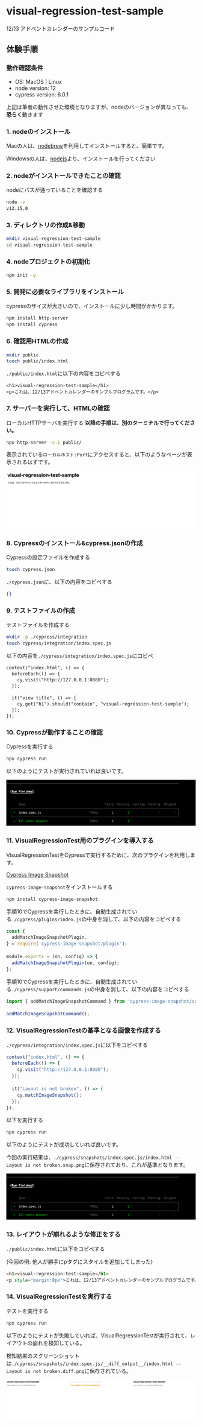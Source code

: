 # visual-regression-test-sample
12/13 アドベントカレンダーのサンプルコード

## 体験手順

### 動作確認条件

* OS: MacOS | Linux
* node version: 12
* cypress version: 6.0.1

上記は筆者の動作させた環境となりますが、nodeのバージョンが異なっても、**恐らく**動きます

### 1. nodeのインストール

Macの人は、[nodebrew](https://github.com/hokaccha/nodebrew)を利用してインストールすると、簡単です。

Windowsの人は、[nodejs](https://nodejs.org/ja/download/)より、インストールを行ってください

### 2. nodeがインストールできたことの確認

nodeにパスが通っていることを確認する
```sh
node -v
v12.15.0
```

### 3. ディレクトリの作成&移動

```sh
mkdir visual-regression-test-sample
cd visual-regression-test-sample
```


### 4. nodeプロジェクトの初期化

```sh
npm init -y
```
### 5. 開発に必要なライブラリをインストール

cypressのサイズが大きいので、インストールに少し時間がかかります。

```sh
npm install http-server
npm install cypress
```

### 6. 確認用HTMLの作成

```sh
mkdir public
touch public/index.html
```

`./public/index.html`に以下の内容をコピペする

```
<h1>visual-regression-test-sample</h1>
<p>これは、12/13アドベントカレンダーのサンプルプログラムです。</p>
```

### 7. サーバーを実行して、HTMLの確認

ローカルHTTPサーバを実行する
**以降の手順は、別のターミナルで行ってください。**
```sh
npx http-server -c-1 public/
```

表示されている`ローカルホスト:Port`にアクセスすると、以下のようなページが表示されるはずです。

![access.png](https://github.com/ksoga-graat/visual-regression-test-sample/blob/main/documents/screenshots/127.0.0.1_8081_.png)


### 8. Cypressのインストール&cypress.jsonの作成

Cypressの設定ファイルを作成する
```sh
touch cypress.json
```

`./cypress.json`に、以下の内容をコピペする
```json
{}
```

### 9. テストファイルの作成

テストファイルを作成する
```sh
mkdir -p ./cypress/integration
touch cypress/integration/index.spec.js
```

以下の内容を`./cypress/integration/index.spec.js`にコピペ
```
context("index.html", () => {
  beforeEach(() => {
    cy.visit("http://127.0.0.1:8080");
  });

  it("view title", () => {
    cy.get("h1").should("contain", "visual-regression-test-sample");
  });
});
```

### 10. Cypressが動作することの確認

Cypressを実行する
```sh
npx cypress run
```

以下のようにテストが実行されていれば良いです。

![first-test.png](https://github.com/ksoga-graat/visual-regression-test-sample/blob/main/documents/screenshots/first-test.png)

### 11. VisualRegressionTest用のプラグインを導入する


VisualRegressionTestをCypressで実行するために、次のプラグインを利用します。

[Cypress Image Snapshot](https://github.com/jaredpalmer/cypress-image-snapshot)

`cypress-image-snapshot`をインストールする

```sh
npm install cypress-image-snapshot
```

手順10でCypressを実行したときに、自動生成されている`./cypress/plugins/index.js`の中身を消して、以下の内容をコピペする
```js
const {
  addMatchImageSnapshotPlugin,
} = require('cypress-image-snapshot/plugin');

module.exports = (on, config) => {
  addMatchImageSnapshotPlugin(on, config);
};
```

手順10でCypressを実行したときに、自動生成されている`./cypress/support/commands.js`の中身を消して、以下の内容をコピペする
```commands.js
import { addMatchImageSnapshotCommand } from 'cypress-image-snapshot/command';

addMatchImageSnapshotCommand();
```
### 12. VisualRegressionTestの基準となる画像を作成する

`./cypress/integration/index.spec.js`に以下をコピペする
```js
context("index.html", () => {
  beforeEach(() => {
    cy.visit("http://127.0.0.1:8080");
  });

  it("Layout is not broken", () => {
    cy.matchImageSnapshot();
  });
});
```

以下を実行する
```sh
npx cypress run
```

以下のようにテストが成功していれば良いです。

今回の実行結果は、`./cypress/snapshots/index.spec.js/index.html -- Layout is not broken.snap.png`に保存されており、これが基準となります。

![base-snapshot.png](https://github.com/ksoga-graat/visual-regression-test-sample/blob/main/documents/screenshots/first-test.png)

### 13. レイアウトが崩れるような修正をする

`./public/index.html`に以下をコピペする

(今回の例: 他人が勝手にpタグにスタイルを追加してしまった)

```html
<h1>visual-regression-test-sample</h1>
<p style="margin:8px">これは、12/13アドベントカレンダーのサンプルプログラムです。</p>
```

### 14. VisualRegressionTestを実行する

テストを実行する
```sh
npx cypress run
```

以下のようにテストが失敗していれば、VisualRegressionTestが実行されて、レイアウトの崩れを検知している。

検知結果のスクリーンショットは`./cypress/snapshots/index.spec.js/__diff_output__/index.html -- Layout is not broken.diff.png`に保存されている。

![faild.png](https://github.com/ksoga-graat/visual-regression-test-sample/blob/main/documents/snapshots/index.spec.js/__diff_output__/index.html--Layout-is-not-broken.diff.png)
